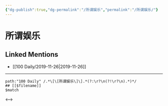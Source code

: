 ```yaml
---
{"dg-publish":true,"dg-permalink":"/所谓娱乐","permalink":"/所谓娱乐/"}
---
```


# 所谓娱乐

## Linked Mentions
- [[100 Daily/2019-11-26\|2019-11-26]]


---

```expander
path:"100 Daily" /.*\[\[所谓娱乐\]\].*(?:\r?\n(?!\r?\n).*)*/
## [[$filename]]
$match
```

<-->